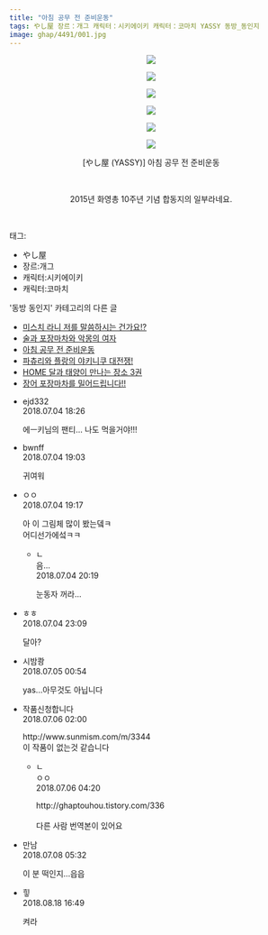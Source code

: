 ```yaml
---
title: "아침 공무 전 준비운동"
tags: やし屋 장르：개그 캐릭터：시키에이키 캐릭터：코마치 YASSY 동방_동인지
image: ghap/4491/001.jpg
---
```

<div class="article">
<p style="text-align: center; clear: none; float: none;"><img src="{{ site.nasurl }}/ghap/4491/001.jpg"/></p>
<p style="text-align: center; clear: none; float: none;"><img src="{{ site.nasurl }}/ghap/4491/002.jpg"/></p>
<p style="text-align: center; clear: none; float: none;"><img src="{{ site.nasurl }}/ghap/4491/003.jpg"/></p>
<p style="text-align: center; clear: none; float: none;"><img src="{{ site.nasurl }}/ghap/4491/004.jpg"/></p>
<p style="text-align: center; clear: none; float: none;"><img src="{{ site.nasurl }}/ghap/4491/005.jpg"/></p>
<p style="text-align: center; clear: none; float: none;"><img src="{{ site.nasurl }}/ghap/4491/006.jpg"/></p>
<p style="text-align: center; clear: none; float: none;">[やし屋 (YASSY)] 아침 공무 전 준비운동</p>
<p style="text-align: center; clear: none; float: none;"><br/></p>
<p style="text-align: center; clear: none; float: none;">2015년 화영총 10주년 기념 합동지의 일부라네요.</p>
<p><br/></p>
</div><div class="tagTrail">
<p>태그: </p>
<ul>
<li>やし屋</li>
<li>장르:개그</li>
<li>캐릭터:시키에이키</li>
<li>캐릭터:코마치</li>
</ul>
</div><div class="another">
<p>'동방 동인지' 카테고리의 다른 글</p>
<ul>
<li><a href="/2018-07-08-ghap_4494">미스치 라니 저를 말씀하시는 건가요!?</a></li>
<li><a href="/2018-07-08-ghap_4493">술과 포장마차와 악몽의 여자</a></li>
<li><a href="/2018-07-04-ghap_4491">아침 공무 전 준비운동</a></li>
<li><a href="/2018-07-04-ghap_4489">파츄리와 플랑의 야키니쿠 대전쟁!</a></li>
<li><a href="/2018-07-03-ghap_4488">HOME 달과 태양이 만나는 장소 3권</a></li>
<li><a href="/2018-06-29-ghap_4485">장어 포장마차를 밀어드립니다!!</a></li>
</ul>
</div><div class="cb_module cb_fluid">
<div class="cb_wrt cb_profile">
<div class="comment">
<ul>
<li class="cb_thumb_off" id="comment15280636">
<div class="cb_comment_area">
<div class="cb_info_area">
<div class="cb_section">
<span class="cb_nick_name">ejd332</span>
</div>
<div class="cb_section">
<span class="cb_date">2018.07.04 18:26 </span>
</div>
</div>
<div class="cb_dsc_comment">
<p class="cb_dsc">
											에ㅡ키님의 팬티... 나도 먹을거야!!!
										</p>
</div>
</div></li>
<li class="cb_thumb_off" id="comment15280645">
<div class="cb_comment_area">
<div class="cb_info_area">
<div class="cb_section">
<span class="cb_nick_name">bwnff</span>
</div>
<div class="cb_section">
<span class="cb_date">2018.07.04 19:03 </span>
</div>
</div>
<div class="cb_dsc_comment">
<p class="cb_dsc">
											귀여워
										</p>
</div>
</div></li>
<li class="cb_thumb_off" id="comment15280650">
<div class="cb_comment_area">
<div class="cb_info_area">
<div class="cb_section">
<span class="cb_nick_name">ㅇㅇ</span>
</div>
<div class="cb_section">
<span class="cb_date">2018.07.04 19:17 </span>
</div>
</div>
<div class="cb_dsc_comment">
<p class="cb_dsc">
											아 이 그림체 많이 봤는뎈ㅋ<br/>
어디선가에섴ㅋㅋ
										</p>
</div>
<ul>
<li class="cb_thumb_off" id="comment15280662">
<span class="cb_bu_subnode">ㄴ</span>
<div class="cb_comment_area">
<div class="cb_info_area">
<div class="cb_section">
<span class="cb_nick_name">음...</span>
</div>
<div class="cb_section">
<span class="cb_date">2018.07.04 20:19 </span>
</div>
</div>
<div class="cb_dsc_comment">
<p class="cb_dsc">
																눈동자 꺼라...
															</p>
</div>
</div>
</li>
</ul>
</div></li>
<li class="cb_thumb_off" id="comment15280722">
<div class="cb_comment_area">
<div class="cb_info_area">
<div class="cb_section">
<span class="cb_nick_name">ㅎㅎ</span>
</div>
<div class="cb_section">
<span class="cb_date">2018.07.04 23:09 </span>
</div>
</div>
<div class="cb_dsc_comment">
<p class="cb_dsc">
											달아?
										</p>
</div>
</div></li>
<li class="cb_thumb_off" id="comment15280772">
<div class="cb_comment_area">
<div class="cb_info_area">
<div class="cb_section">
<span class="cb_nick_name">시밤쾅</span>
</div>
<div class="cb_section">
<span class="cb_date">2018.07.05 00:54 </span>
</div>
</div>
<div class="cb_dsc_comment">
<p class="cb_dsc">
											yas...아무것도 아닙니다
										</p>
</div>
</div></li>
<li class="cb_thumb_off" id="comment15281219">
<div class="cb_comment_area">
<div class="cb_info_area">
<div class="cb_section">
<span class="cb_nick_name">작품신청합니다</span>
</div>
<div class="cb_section">
<span class="cb_date">2018.07.06 02:00 </span>
</div>
</div>
<div class="cb_dsc_comment">
<p class="cb_dsc">
											http://www.sunmism.com/m/3344<br/>
이 작품이 없는것 같습니다
										</p>
</div>
<ul>
<li class="cb_thumb_off" id="comment15281233">
<span class="cb_bu_subnode">ㄴ</span>
<div class="cb_comment_area">
<div class="cb_info_area">
<div class="cb_section">
<span class="cb_nick_name">ㅇㅇ</span>
</div>
<div class="cb_section">
<span class="cb_date">2018.07.06 04:20 </span>
</div>
</div>
<div class="cb_dsc_comment">
<p class="cb_dsc">
																http://ghaptouhou.tistory.com/336<br/>
<br/>
다른 사람 번역본이 있어요
															</p>
</div>
</div>
</li>
</ul>
</div></li>
<li class="cb_thumb_off" id="comment15282172">
<div class="cb_comment_area">
<div class="cb_info_area">
<div class="cb_section">
<span class="cb_nick_name">만남</span>
</div>
<div class="cb_section">
<span class="cb_date">2018.07.08 05:32 </span>
</div>
</div>
<div class="cb_dsc_comment">
<p class="cb_dsc">
											이 분 떡인지...읍읍
										</p>
</div>
</div></li>
<li class="cb_thumb_off" id="comment15311526">
<div class="cb_comment_area">
<div class="cb_info_area">
<div class="cb_section">
<span class="cb_nick_name">힣</span>
</div>
<div class="cb_section">
<span class="cb_date">2018.08.18 16:49 </span>
</div>
</div>
<div class="cb_dsc_comment">
<p class="cb_dsc">
											켜라
										</p>
</div>
</div></li>
</ul>
</div>
</div><!-- commentList close -->
</div>